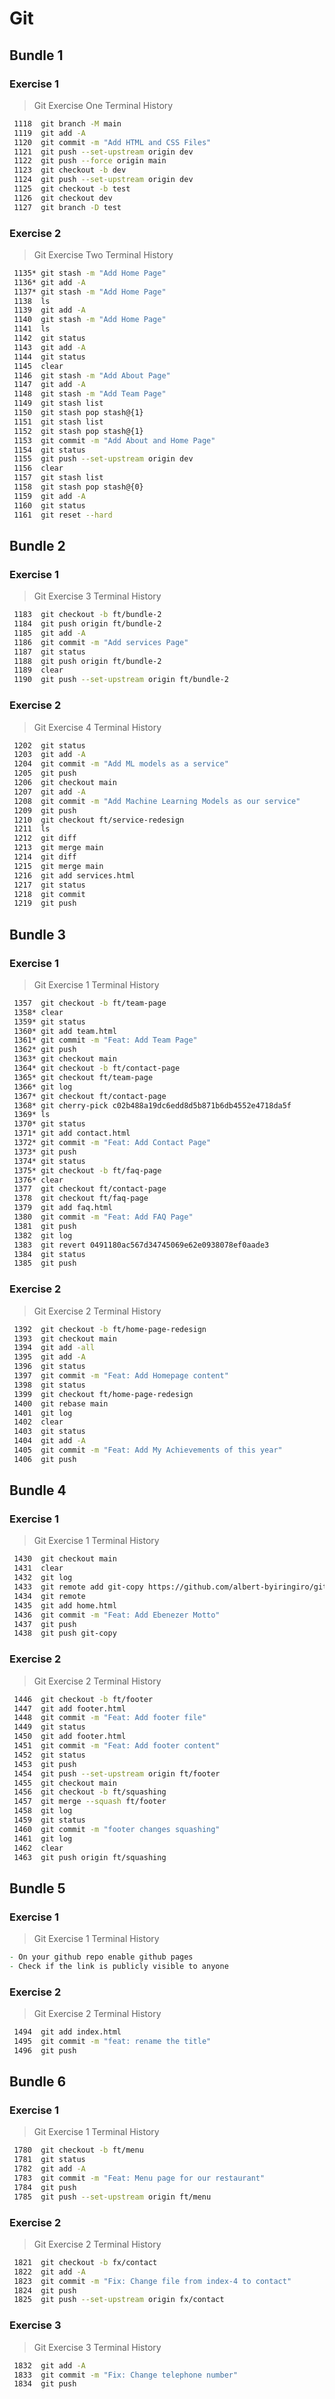 # Git

## Bundle 1

### Exercise 1
  
>Git Exercise One Terminal History
```zsh
 1118  git branch -M main
 1119  git add -A
 1120  git commit -m "Add HTML and CSS Files"
 1121  git push --set-upstream origin dev
 1122  git push --force origin main
 1123  git checkout -b dev
 1124  git push --set-upstream origin dev
 1125  git checkout -b test
 1126  git checkout dev
 1127  git branch -D test
```

### Exercise 2
  
>Git Exercise Two Terminal History
```zsh
 1135* git stash -m "Add Home Page"
 1136* git add -A
 1137* git stash -m "Add Home Page"
 1138  ls
 1139  git add -A
 1140  git stash -m "Add Home Page"
 1141  ls
 1142  git status
 1143  git add -A
 1144  git status
 1145  clear
 1146  git stash -m "Add About Page"
 1147  git add -A
 1148  git stash -m "Add Team Page"
 1149  git stash list
 1150  git stash pop stash@{1}
 1151  git stash list
 1152  git stash pop stash@{1}
 1153  git commit -m "Add About and Home Page"
 1154  git status
 1155  git push --set-upstream origin dev
 1156  clear
 1157  git stash list
 1158  git stash pop stash@{0}
 1159  git add -A
 1160  git status
 1161  git reset --hard 
```

## Bundle 2

### Exercise 1
  
>Git Exercise 3 Terminal History
```zsh
 1183  git checkout -b ft/bundle-2
 1184  git push origin ft/bundle-2
 1185  git add -A
 1186  git commit -m "Add services Page"
 1187  git status
 1188  git push origin ft/bundle-2
 1189  clear
 1190  git push --set-upstream origin ft/bundle-2
```

### Exercise 2
  
>Git Exercise 4 Terminal History
```zsh
 1202  git status
 1203  git add -A
 1204  git commit -m "Add ML models as a service"
 1205  git push
 1206  git checkout main
 1207  git add -A
 1208  git commit -m "Add Machine Learning Models as our service"
 1209  git push
 1210  git checkout ft/service-redesign
 1211  ls
 1212  git diff
 1213  git merge main
 1214  git diff
 1215  git merge main
 1216  git add services.html
 1217  git status
 1218  git commit
 1219  git push
```

## Bundle 3

### Exercise 1
  
>Git Exercise 1 Terminal History
```zsh
 1357  git checkout -b ft/team-page
 1358* clear
 1359* git status
 1360* git add team.html
 1361* git commit -m "Feat: Add Team Page"
 1362* git push
 1363* git checkout main
 1364* git checkout -b ft/contact-page
 1365* git checkout ft/team-page
 1366* git log
 1367* git checkout ft/contact-page
 1368* git cherry-pick c02b488a19dc6edd8d5b871b6db4552e4718da5f
 1369* ls
 1370* git status
 1371* git add contact.html
 1372* git commit -m "Feat: Add Contact Page"
 1373* git push
 1374* git status
 1375* git checkout -b ft/faq-page
 1376* clear
 1377  git checkout ft/contact-page
 1378  git checkout ft/faq-page
 1379  git add faq.html
 1380  git commit -m "Feat: Add FAQ Page"
 1381  git push
 1382  git log
 1383  git revert 0491180ac567d34745069e62e0938078ef0aade3
 1384  git status
 1385  git push
```

### Exercise 2
  
>Git Exercise 2 Terminal History

```zsh
 1392  git checkout -b ft/home-page-redesign
 1393  git checkout main
 1394  git add -all
 1395  git add -A
 1396  git status
 1397  git commit -m "Feat: Add Homepage content"
 1398  git status
 1399  git checkout ft/home-page-redesign
 1400  git rebase main
 1401  git log
 1402  clear
 1403  git status
 1404  git add -A
 1405  git commit -m "Feat: Add My Achievements of this year"
 1406  git push
```

## Bundle 4

### Exercise 1
  
>Git Exercise 1 Terminal History
```zsh
 1430  git checkout main
 1431  clear
 1432  git log
 1433  git remote add git-copy https://github.com/albert-byiringiro/git-exercise-clone.git
 1434  git remote
 1435  git add home.html
 1436  git commit -m "Feat: Add Ebenezer Motto"
 1437  git push
 1438  git push git-copy
```

### Exercise 2
  
>Git Exercise 2 Terminal History
```zsh
 1446  git checkout -b ft/footer
 1447  git add footer.html
 1448  git commit -m "Feat: Add footer file"
 1449  git status
 1450  git add footer.html
 1451  git commit -m "Feat: Add footer content"
 1452  git status
 1453  git push
 1454  git push --set-upstream origin ft/footer
 1455  git checkout main
 1456  git checkout -b ft/squashing
 1457  git merge --squash ft/footer
 1458  git log
 1459  git status
 1460  git commit -m "footer changes squashing"
 1461  git log
 1462  clear
 1463  git push origin ft/squashing
```

## Bundle 5

### Exercise 1
  
>Git Exercise 1 Terminal History
```zsh
- On your github repo enable github pages
- Check if the link is publicly visible to anyone
```

### Exercise 2
  
>Git Exercise 2 Terminal History
```zsh
 1494  git add index.html
 1495  git commit -m "feat: rename the title"
 1496  git push
```

## Bundle 6

### Exercise 1
  
>Git Exercise 1 Terminal History
```zsh
 1780  git checkout -b ft/menu
 1781  git status
 1782  git add -A
 1783  git commit -m "Feat: Menu page for our restaurant"
 1784  git push
 1785  git push --set-upstream origin ft/menu
```

### Exercise 2
  
>Git Exercise 2 Terminal History
```zsh
 1821  git checkout -b fx/contact
 1822  git add -A
 1823  git commit -m "Fix: Change file from index-4 to contact"
 1824  git push
 1825  git push --set-upstream origin fx/contact

```

### Exercise 3
  
>Git Exercise 3 Terminal History
```zsh
 1832  git add -A
 1833  git commit -m "Fix: Change telephone number"
 1834  git push

```